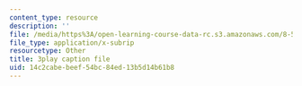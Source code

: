 ```yaml
---
content_type: resource
description: ''
file: /media/https%3A/open-learning-course-data-rc.s3.amazonaws.com/8-591j-systems-biology-fall-2014/14c2cabebeef54bc84ed13b5d14b61b8_m41DWardioc.vtt
file_type: application/x-subrip
resourcetype: Other
title: 3play caption file
uid: 14c2cabe-beef-54bc-84ed-13b5d14b61b8
---
```

